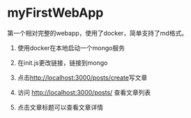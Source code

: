 # myFirstWebApp
第一个相对完整的webapp，使用了docker，简单支持了md格式。

1. 使用docker在本地启动一个mongo服务

2. 在init.js更改链接，链接到mongo

3. 点击<http://localhost:3000/posts/create>写文章

4. 访问 <http://localhost:3000/posts/> 查看文章列表

5. 点击文章标题可以查看文章详情
